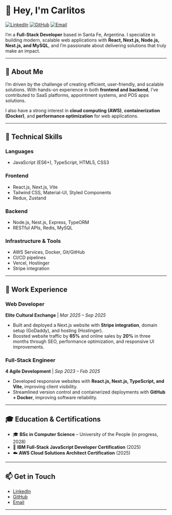 # 👋 Hey, I'm Carlitos

[![LinkedIn](https://img.shields.io/badge/LinkedIn-0077B5?style=for-the-badge\&logo=linkedin\&logoColor=white)](https://www.linkedin.com/in/carlos-jorge-837aa1274/)
[![GitHub](https://img.shields.io/badge/GitHub-181717?style=for-the-badge\&logo=github\&logoColor=white)](https://github.com/carlossm2005)
[![Email](https://img.shields.io/badge/Email-D14836?style=for-the-badge\&logo=gmail\&logoColor=white)](mailto:carlosjorge101@gmail.com)

I’m a **Full-Stack Developer** based in Santa Fe, Argentina.
I specialize in building modern, scalable web applications with **React, Next.js, Node.js, Nest.js, and MySQL**, and I’m passionate about delivering solutions that truly make an impact.

---

## 🚀 About Me

I’m driven by the challenge of creating efficient, user-friendly, and scalable solutions.
With hands-on experience in both **frontend and backend**, I’ve contributed to SaaS platforms, appointment systems, and POS apps solutions.

I also have a strong interest in **cloud computing (AWS)**, **containerization (Docker)**, and **performance optimization** for web applications.

---

## 🔧 Technical Skills

### **Languages**

* JavaScript (ES6+), TypeScript, HTML5, CSS3

### **Frontend**

* React.js, Next.js, Vite
* Tailwind CSS, Material-UI, Styled Components
* Redux, Zustand

### **Backend**

* Node.js, Nest.js, Express, TypeORM
* RESTful APIs, Redis, MySQL

### **Infrastructure & Tools**

* AWS Services, Docker, Git/GitHub
* CI/CD pipelines
* Vercel, Hostinger
* Stripe integration

---

## 💼 Work Experience

### **Web Developer**

**Elite Cultural Exchange** | *Mar 2025 – Sep 2025*

* Built and deployed a Next.js website with **Stripe integration**, domain setup (GoDaddy), and hosting (Hostinger).
* Boosted website traffic by **65%** and online sales by **20%** in three months through SEO, performance optimization, and responsive UI improvements.

### **Full-Stack Engineer**

**4 Agile Development** | *Sep 2023 – Feb 2025*

* Developed responsive websites with **React.js, Next.js, TypeScript, and Vite**, improving client visibility.
* Streamlined version control and containerized deployments with **GitHub + Docker**, improving software reliability.

---

## 🎓 Education & Certifications

* 🎓 **BSc in Computer Science** – University of the People (in progress, 2028)
* 🏅 **IBM Full-Stack JavaScript Developer Certification** (2025)
* ☁️ **AWS Cloud Solutions Architect Certification** (2025)

---

## 📫 Get in Touch

* [LinkedIn](https://www.linkedin.com/in/carlos-jorge-837aa1274/)
* [GitHub](https://github.com/carlossm2005)
* [Email](mailto:carlosjorge101@gmail.com)

---
